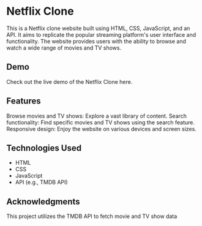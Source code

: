 # Netflix Clone

This is a Netflix clone website built using HTML, CSS, JavaScript, and an API. It aims to replicate the popular streaming platform's user interface and functionality. The website provides users with the ability to browse and watch a wide range of movies and TV shows.



## Demo
Check out the live demo of the Netflix Clone here.

## Features
Browse movies and TV shows: Explore a vast library of content.
Search functionality: Find specific movies and TV shows using the search feature.
Responsive design: Enjoy the website on various devices and screen sizes.

## Technologies Used
- HTML
- CSS
- JavaScript
- API (e.g., TMDB API)

## Acknowledgments
This project utilizes the TMDB API to fetch movie and TV show data

